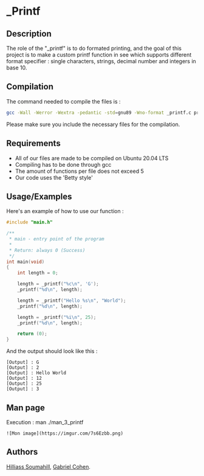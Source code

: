 
# _Printf






## Description

The role of the "_printf" is to do formated printing, and the goal of this project is to make a custom printf function in see which supports different format specifier : single characters, strings, decimal number and integers in base 10.

## Compilation

The command needed to compile the files is :

```sh
gcc -Wall -Werror -Wextra -pedantic -std=gnu89 -Wno-format _printf.c print_function.c 
```

Please make sure you include the necessary files for the compilation.
## Requirements

- All of our files are made to be compiled on Ubuntu 20.04 LTS
- Compiling has to be done through gcc
- The amount of functions per file does not exceed 5
- Our code uses the 'Betty style'
## Usage/Examples

Here's an example of how to use our function :
```c
#include "main.h"

/**
 * main - entry point of the program
 *
 * Return: always 0 (Success)
 */
int main(void)
{
    int length = 0;

    length = _printf("%c\n", 'G');
    _printf("%d\n", length);

    length = _printf("Hello %s\n", "World");
    _printf("%d\n", length);

    length = _printf("%i\n", 25);
    _printf("%d\n", length);

    return (0);
}
```
And the output should look like this :
```
[Output] : G
[Output] : 2
[Output] : Hello World
[Output] : 12
[Output] : 25
[Output] : 3
```
## Man page

Execution : man ./man_3_printf
```
![Mon image](https://imgur.com/7s6Ezbb.png)
```
## Authors

[Hilliass Soumahill](https://github.com/HLS-976), [Gabriel Cohen](https://github.com/GabrielCoh).